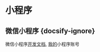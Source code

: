 # 小程序

<!--
 {docsify-ignore-all}
 {docsify-ignore}
-->

## 微信小程序 {docsify-ignore}

微信小程序[开发文档][weixin-dev-doc], [我的][my-wx-miniprogram]小程序账号

[weixin-dev-doc]: https://developers.weixin.qq.com/miniprogram/dev/index.html?t=2018413
[my-wx-miniprogram]: https://note.youdao.com/web/#/file/WEBb1f56c2d29d400a5043e19a3ac7c9947/markdown/WEB581f421cdf19ab0a41ecf4ad1a3b28dd/
